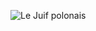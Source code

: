 ![Le Juif polonais](https://upload.wikimedia.org/wikipedia/commons/thumb/4/4b/Dean_Emma_M._Gillett_274015v.jpg/350px-Dean_Emma_M._Gillett_274015v.jpg)